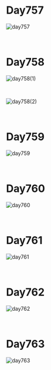 # Day757

![day757](2308img.assets/day757.png)

&nbsp;

# Day758

![day758(1)](2308img.assets/day758(1).jpg)

&nbsp;

![day758(2)](2308img.assets/day758(2).jpg)

&nbsp;

# Day759

![day759](2308img.assets/day759.png)

&nbsp;

# Day760

![day760](2308img.assets/day760.png)

&nbsp;

# Day761

![day761](2308img.assets/day761.png)

&nbsp;

# Day762

![day762](2308img.assets/day762.png)

&nbsp;

# Day763

![day763](2308img.assets/day763.png)